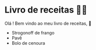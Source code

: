 # Livro de receitas :man_cook:

Olá ! Bem vindo ao meu livro de receitas, :wave:

- Strogonoff de frango
- Pavê
- Bolo de cenoura

